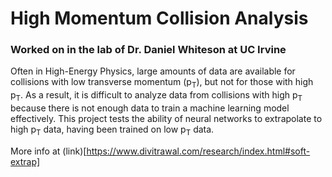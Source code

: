 # High Momentum Collision Analysis
### Worked on in the lab of Dr. Daniel Whiteson at UC Irvine

Often in High-Energy Physics, large amounts of data are available for collisions with low transverse momentum (p<sub>T</sub>), but not for those with high p<sub>T</sub>. As a result, it is difficult to analyze data from collisions with high p<sub>T</sub> because there is not enough data to train a machine learning model effectively. This project tests the ability of neural networks to extrapolate to high p<sub>T</sub> data, having been trained on low p<sub>T</sub> data.

More info at (link)[https://www.divitrawal.com/research/index.html#soft-extrap]
